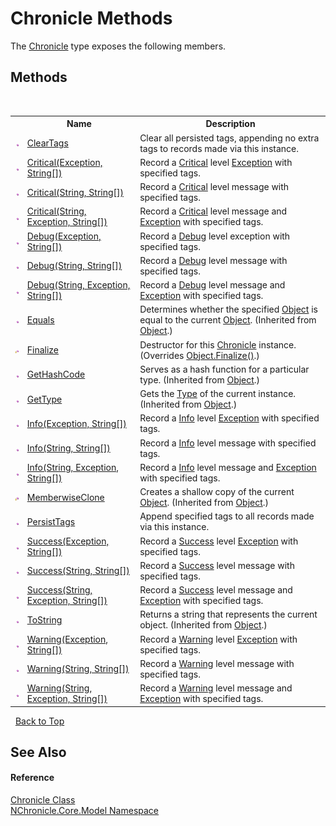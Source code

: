 # Chronicle Methods
 

The <a href="T_NChronicle_Core_Model_Chronicle.md">Chronicle</a> type exposes the following members.


## Methods
&nbsp;<table><tr><th></th><th>Name</th><th>Description</th></tr><tr><td>![Public method](media/pubmethod.gif "Public method")</td><td><a href="M_NChronicle_Core_Model_Chronicle_ClearTags.md">ClearTags</a></td><td>
Clear all persisted tags, appending no extra tags to records made via this instance.</td></tr><tr><td>![Public method](media/pubmethod.gif "Public method")</td><td><a href="M_NChronicle_Core_Model_Chronicle_Critical.md">Critical(Exception, String[])</a></td><td>
Record a <a href="T_NChronicle_Core_Model_ChronicleLevel.md">Critical</a> level <a href="http://msdn2.microsoft.com/en-us/library/c18k6c59" target="_blank">Exception</a> with specified tags.</td></tr><tr><td>![Public method](media/pubmethod.gif "Public method")</td><td><a href="M_NChronicle_Core_Model_Chronicle_Critical_2.md">Critical(String, String[])</a></td><td>
Record a <a href="T_NChronicle_Core_Model_ChronicleLevel.md">Critical</a> level message with specified tags.</td></tr><tr><td>![Public method](media/pubmethod.gif "Public method")</td><td><a href="M_NChronicle_Core_Model_Chronicle_Critical_1.md">Critical(String, Exception, String[])</a></td><td>
Record a <a href="T_NChronicle_Core_Model_ChronicleLevel.md">Critical</a> level message and <a href="http://msdn2.microsoft.com/en-us/library/c18k6c59" target="_blank">Exception</a> with specified tags.</td></tr><tr><td>![Public method](media/pubmethod.gif "Public method")</td><td><a href="M_NChronicle_Core_Model_Chronicle_Debug.md">Debug(Exception, String[])</a></td><td>
Record a <a href="T_NChronicle_Core_Model_ChronicleLevel.md">Debug</a> level exception with specified tags.</td></tr><tr><td>![Public method](media/pubmethod.gif "Public method")</td><td><a href="M_NChronicle_Core_Model_Chronicle_Debug_2.md">Debug(String, String[])</a></td><td>
Record a <a href="T_NChronicle_Core_Model_ChronicleLevel.md">Debug</a> level message with specified tags.</td></tr><tr><td>![Public method](media/pubmethod.gif "Public method")</td><td><a href="M_NChronicle_Core_Model_Chronicle_Debug_1.md">Debug(String, Exception, String[])</a></td><td>
Record a <a href="T_NChronicle_Core_Model_ChronicleLevel.md">Debug</a> level message and <a href="http://msdn2.microsoft.com/en-us/library/c18k6c59" target="_blank">Exception</a> with specified tags.</td></tr><tr><td>![Public method](media/pubmethod.gif "Public method")</td><td><a href="http://msdn2.microsoft.com/en-us/library/bsc2ak47" target="_blank">Equals</a></td><td>
Determines whether the specified <a href="http://msdn2.microsoft.com/en-us/library/e5kfa45b" target="_blank">Object</a> is equal to the current <a href="http://msdn2.microsoft.com/en-us/library/e5kfa45b" target="_blank">Object</a>.
 (Inherited from <a href="http://msdn2.microsoft.com/en-us/library/e5kfa45b" target="_blank">Object</a>.)</td></tr><tr><td>![Protected method](media/protmethod.gif "Protected method")</td><td><a href="M_NChronicle_Core_Model_Chronicle_Finalize.md">Finalize</a></td><td>
Destructor for this <a href="T_NChronicle_Core_Model_Chronicle.md">Chronicle</a> instance.
 (Overrides <a href="http://msdn2.microsoft.com/en-us/library/4k87zsw7" target="_blank">Object.Finalize()</a>.)</td></tr><tr><td>![Public method](media/pubmethod.gif "Public method")</td><td><a href="http://msdn2.microsoft.com/en-us/library/zdee4b3y" target="_blank">GetHashCode</a></td><td>
Serves as a hash function for a particular type.
 (Inherited from <a href="http://msdn2.microsoft.com/en-us/library/e5kfa45b" target="_blank">Object</a>.)</td></tr><tr><td>![Public method](media/pubmethod.gif "Public method")</td><td><a href="http://msdn2.microsoft.com/en-us/library/dfwy45w9" target="_blank">GetType</a></td><td>
Gets the <a href="http://msdn2.microsoft.com/en-us/library/42892f65" target="_blank">Type</a> of the current instance.
 (Inherited from <a href="http://msdn2.microsoft.com/en-us/library/e5kfa45b" target="_blank">Object</a>.)</td></tr><tr><td>![Public method](media/pubmethod.gif "Public method")</td><td><a href="M_NChronicle_Core_Model_Chronicle_Info.md">Info(Exception, String[])</a></td><td>
Record a <a href="T_NChronicle_Core_Model_ChronicleLevel.md">Info</a> level <a href="http://msdn2.microsoft.com/en-us/library/c18k6c59" target="_blank">Exception</a> with specified tags.</td></tr><tr><td>![Public method](media/pubmethod.gif "Public method")</td><td><a href="M_NChronicle_Core_Model_Chronicle_Info_2.md">Info(String, String[])</a></td><td>
Record a <a href="T_NChronicle_Core_Model_ChronicleLevel.md">Info</a> level message with specified tags.</td></tr><tr><td>![Public method](media/pubmethod.gif "Public method")</td><td><a href="M_NChronicle_Core_Model_Chronicle_Info_1.md">Info(String, Exception, String[])</a></td><td>
Record a <a href="T_NChronicle_Core_Model_ChronicleLevel.md">Info</a> level message and <a href="http://msdn2.microsoft.com/en-us/library/c18k6c59" target="_blank">Exception</a> with specified tags.</td></tr><tr><td>![Protected method](media/protmethod.gif "Protected method")</td><td><a href="http://msdn2.microsoft.com/en-us/library/57ctke0a" target="_blank">MemberwiseClone</a></td><td>
Creates a shallow copy of the current <a href="http://msdn2.microsoft.com/en-us/library/e5kfa45b" target="_blank">Object</a>.
 (Inherited from <a href="http://msdn2.microsoft.com/en-us/library/e5kfa45b" target="_blank">Object</a>.)</td></tr><tr><td>![Public method](media/pubmethod.gif "Public method")</td><td><a href="M_NChronicle_Core_Model_Chronicle_PersistTags.md">PersistTags</a></td><td>
Append specified tags to all records made via this instance.</td></tr><tr><td>![Public method](media/pubmethod.gif "Public method")</td><td><a href="M_NChronicle_Core_Model_Chronicle_Success.md">Success(Exception, String[])</a></td><td>
Record a <a href="T_NChronicle_Core_Model_ChronicleLevel.md">Success</a> level <a href="http://msdn2.microsoft.com/en-us/library/c18k6c59" target="_blank">Exception</a> with specified tags.</td></tr><tr><td>![Public method](media/pubmethod.gif "Public method")</td><td><a href="M_NChronicle_Core_Model_Chronicle_Success_2.md">Success(String, String[])</a></td><td>
Record a <a href="T_NChronicle_Core_Model_ChronicleLevel.md">Success</a> level message with specified tags.</td></tr><tr><td>![Public method](media/pubmethod.gif "Public method")</td><td><a href="M_NChronicle_Core_Model_Chronicle_Success_1.md">Success(String, Exception, String[])</a></td><td>
Record a <a href="T_NChronicle_Core_Model_ChronicleLevel.md">Success</a> level message and <a href="http://msdn2.microsoft.com/en-us/library/c18k6c59" target="_blank">Exception</a> with specified tags.</td></tr><tr><td>![Public method](media/pubmethod.gif "Public method")</td><td><a href="http://msdn2.microsoft.com/en-us/library/7bxwbwt2" target="_blank">ToString</a></td><td>
Returns a string that represents the current object.
 (Inherited from <a href="http://msdn2.microsoft.com/en-us/library/e5kfa45b" target="_blank">Object</a>.)</td></tr><tr><td>![Public method](media/pubmethod.gif "Public method")</td><td><a href="M_NChronicle_Core_Model_Chronicle_Warning.md">Warning(Exception, String[])</a></td><td>
Record a <a href="T_NChronicle_Core_Model_ChronicleLevel.md">Warning</a> level <a href="http://msdn2.microsoft.com/en-us/library/c18k6c59" target="_blank">Exception</a> with specified tags.</td></tr><tr><td>![Public method](media/pubmethod.gif "Public method")</td><td><a href="M_NChronicle_Core_Model_Chronicle_Warning_2.md">Warning(String, String[])</a></td><td>
Record a <a href="T_NChronicle_Core_Model_ChronicleLevel.md">Warning</a> level message with specified tags.</td></tr><tr><td>![Public method](media/pubmethod.gif "Public method")</td><td><a href="M_NChronicle_Core_Model_Chronicle_Warning_1.md">Warning(String, Exception, String[])</a></td><td>
Record a <a href="T_NChronicle_Core_Model_ChronicleLevel.md">Warning</a> level message and <a href="http://msdn2.microsoft.com/en-us/library/c18k6c59" target="_blank">Exception</a> with specified tags.</td></tr></table>&nbsp;
<a href="#chronicle-methods">Back to Top</a>

## See Also


#### Reference
<a href="T_NChronicle_Core_Model_Chronicle.md">Chronicle Class</a><br /><a href="N_NChronicle_Core_Model.md">NChronicle.Core.Model Namespace</a><br />
